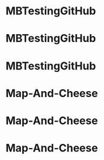 # MBTestingGitHub
# MBTestingGitHub
# MBTestingGitHub
# Map-And-Cheese
# Map-And-Cheese
# Map-And-Cheese
